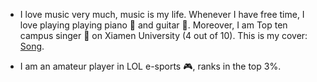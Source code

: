 * I love music very much, music is my life. Whenever I have free time, I love playing playing piano 🎹 and guitar 🎸. Moreover, I am Top ten campus singer 🎤 on Xiamen University (4 out of 10). This is my cover: [Song](https://www.bilibili.com/video/BV1ia411H7zd/?spm_id_from=333.999.0.0&vd_source=f897b4c0bc25b1ed5e4b339cad5048d5).


* I am an amateur player in LOL e-sports 🎮, ranks in the top 3%.